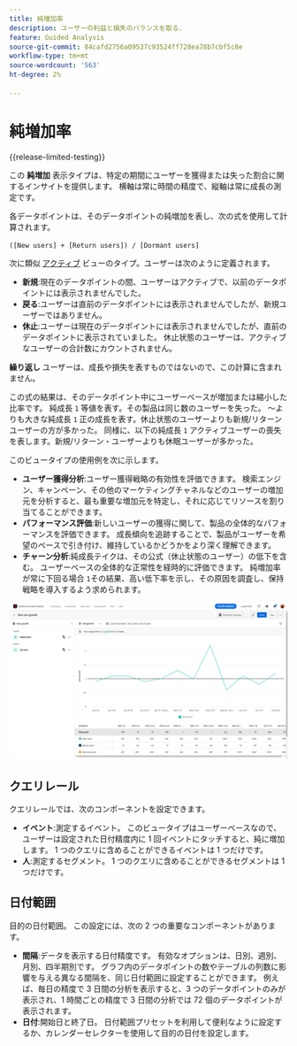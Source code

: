 ```yaml
---
title: 純増加率
description: ユーザーの利益と損失のバランスを取る.
feature: Guided Analysis
source-git-commit: 84cafd2756a09537c93524ff728ea78b7cbf5c8e
workflow-type: tm+mt
source-wordcount: '563'
ht-degree: 2%

---
```


# 純増加率

{{release-limited-testing}}

この **純増加** 表示タイプは、特定の期間にユーザーを獲得または失った割合に関するインサイトを提供します。 横軸は常に時間の精度で、縦軸は常に成長の測定です。

各データポイントは、そのデータポイントの純増加を表し、次の式を使用して計算されます。

`([New users] + [Return users]) / [Dormant users]`

次に類似 [アクティブ](active.md) ビューのタイプ。ユーザーは次のように定義されます。

* **新規**:現在のデータポイントの間、ユーザーはアクティブで、以前のデータポイントには表示されませんでした。
* **戻る**:ユーザーは直前のデータポイントには表示されませんでしたが、新規ユーザーではありません。
* **休止**:ユーザーは現在のデータポイントには表示されませんでしたが、直前のデータポイントに表示されていました。 休止状態のユーザーは、アクティブなユーザーの合計数にカウントされません。

**繰り返し** ユーザーは、成長や損失を表すものではないので、この計算に含まれません。

この式の結果は、そのデータポイント中にユーザーベースが増加または縮小した比率です。 純成長 `1` 等値を表す。その製品は同じ数のユーザーを失った。 ～よりも大きな純成長 `1` 正の成長を表す。休止状態のユーザーよりも新規/リターンユーザーの方が多かった。 同様に、以下の純成長 `1` アクティブユーザーの喪失を表します。新規/リターン・ユーザーよりも休眠ユーザーが多かった。

このビュータイプの使用例を次に示します。

* **ユーザー獲得分析**:ユーザー獲得戦略の有効性を評価できます。 検索エンジン、キャンペーン、その他のマーケティングチャネルなどのユーザーの増加元を分析すると、最も重要な増加元を特定し、それに応じてリソースを割り当てることができます。
* **パフォーマンス評価**:新しいユーザーの獲得に関して、製品の全体的なパフォーマンスを評価できます。 成長傾向を追跡することで、製品がユーザーを希望のペースで引き付け、維持しているかどうかをより深く理解できます。
* **チャーン分析**:純成長テイクは、その公式（休止状態のユーザー）の低下を含む。 ユーザーベースの全体的な正常性を経時的に評価できます。 純増加率が常に下回る場合 `1`その結果、高い低下率を示し、その原因を調査し、保持戦略を導入するよう求められます。

![純増加率](../assets/net-growth.png)

## クエリレール

クエリレールでは、次のコンポーネントを設定できます。

* **イベント**:測定するイベント。 このビュータイプはユーザーベースなので、ユーザーは設定された日付精度内に 1 回イベントにタッチすると、純に増加します。 1 つのクエリに含めることができるイベントは 1 つだけです。
* **人**:測定するセグメント。 1 つのクエリに含めることができるセグメントは 1 つだけです。

## 日付範囲

目的の日付範囲。 この設定には、次の 2 つの重要なコンポーネントがあります。

* **間隔**:データを表示する日付精度です。 有効なオプションは、日別、週別、月別、四半期別です。 グラフ内のデータポイントの数やテーブルの列数に影響を与える異なる間隔を、同じ日付範囲に設定することができます。 例えば、毎日の精度で 3 日間の分析を表示すると、3 つのデータポイントのみが表示され、1 時間ごとの精度で 3 日間の分析では 72 個のデータポイントが表示されます。
* **日付**:開始日と終了日。 日付範囲プリセットを利用して便利なように設定するか、カレンダーセレクターを使用して目的の日付を設定します。
